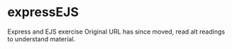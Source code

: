 # expressEJS
Express and EJS exercise
Original URL has since moved, read alt readings to understand material.
